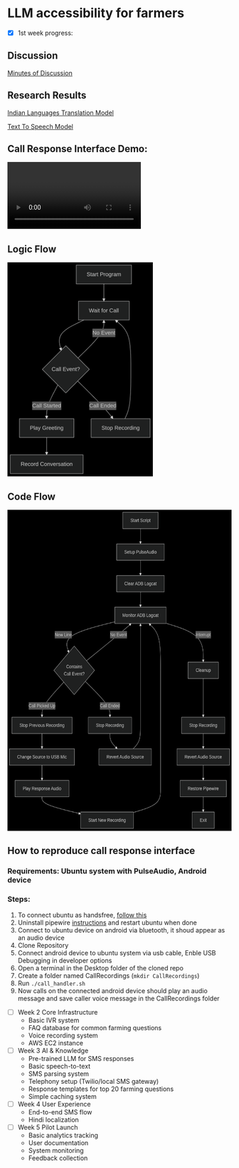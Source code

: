 # LLM accessibility for farmers

- [X] 1st week progress:
## Discussion
[Minutes of Discussion](docs/Minutes-of-Discussion/README.md)

## Research Results
[Indian Languages Translation Model](docs/Translate-100-languages)

[Text To Speech Model](docs/Text-To-Speech-Unlimited)

## Call Response Interface Demo:
<video src="https://github.com/user-attachments/assets/35e05298-a1ef-47f5-a2ea-d81375fa492e" style="max-width: 100%;">Demo Video</video>

## Logic Flow
<img src="docs/logic-flow.png" alt="logic flow" height="480">

## Code Flow
<img src="docs/code-flow.png" alt="code flow" height="720">

## How to reproduce call response interface
### Requirements: Ubuntu system with PulseAudio, Android device
### Steps:
1. To connect ubuntu as handsfree, [follow this](https://askubuntu.com/a/1512854)
2. Uninstall pipewire [instructions](https://askubuntu.com/a/1441491) and restart ubuntu when done
3. Connect to ubuntu device on android via bluetooth, it shoud appear as an audio device
4. Clone Repository
5. Connect android device to ubuntu system via usb cable, Enble USB Debugging in developer options
6. Open a terminal in the Desktop folder of the cloned repo
7. Create a folder named CallRecordings (```mkdir CallRecordings```)
8. Run ```./call_handler.sh```
9. Now calls on the connected android device should play an audio message and save caller voice message in the CallRecordings folder

- [ ] Week 2 Core Infrastructure
  - Basic IVR system
  - FAQ database for common farming questions
  - Voice recording system
  - AWS EC2 instance
- [ ] Week 3 AI & Knowledge
  - Pre-trained LLM for SMS responses
  - Basic speech-to-text
  - SMS parsing system
  - Telephony setup (Twilio/local SMS gateway)
  - Response templates for top 20 farming questions
  - Simple caching system
- [ ] Week 4 User Experience
  - End-to-end SMS flow
  - Hindi localization
- [ ] Week 5 Pilot Launch
  - Basic analytics tracking
  - User documentation
  - System monitoring
  - Feedback collection
